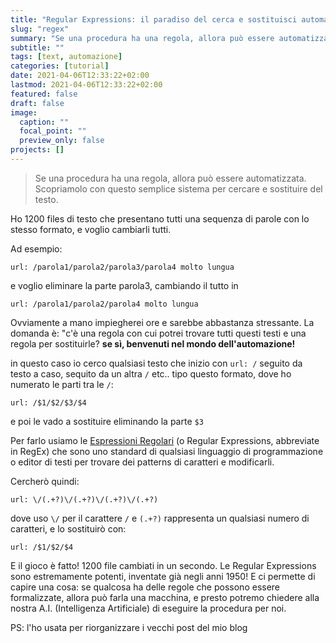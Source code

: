 ```yaml
---
title: "Regular Expressions: il paradiso del cerca e sostituisci automatico"
slug: "regex"
summary: "Se una procedura ha una regola, allora può essere automatizzata. Scopriamolo con questo semplice sistema per cercare e sostituire del testo."
subtitle: ""
tags: [text, automazione]
categories: [tutorial]
date: 2021-04-06T12:33:22+02:00
lastmod: 2021-04-06T12:33:22+02:00
featured: false
draft: false
image:
  caption: ""
  focal_point: ""
  preview_only: false
projects: []
---
```

> Se una procedura ha una regola, allora può essere automatizzata. Scopriamolo con questo semplice sistema per cercare e sostituire del testo.

Ho 1200 files di testo che presentano tutti una sequenza di parole con lo stesso formato, e voglio cambiarli tutti.

Ad esempio: 
```
url: /parola1/parola2/parola3/parola4 molto lungua
```
e voglio eliminare la parte parola3, cambiando il tutto in 
```
url: /parola1/parola2/parola4 molto lungua
```

Ovviamente a mano impiegherei ore e sarebbe abbastanza stressante.
La domanda è: "c'è una regola con cui potrei trovare tutti questi testi e una regola per sostituirle? **se sì, benvenuti nel mondo dell'automazione!**

in questo caso io cerco qualsiasi testo che inizio con `url: /` seguito da testo a caso, sequito da un altra `/` etc.. tipo questo formato, dove ho numerato le parti tra le `/`:
```
url: /$1/$2/$3/$4
```
e poi le vado a sostituire eliminando la parte `$3`

Per farlo usiamo le [Espressioni Regolari](https://it.wikipedia.org/wiki/Espressione_regolare) (o Regular Expressions, abbreviate in RegEx) che sono uno standard di qualsiasi linguaggio di programmazione o editor di testi per trovare dei patterns di caratteri e modificarli.

Cercherò quindi:
```
url: \/(.+?)\/(.+?)\/(.+?)\/(.+?)
```
dove uso `\/` per il carattere `/` e `(.+?)` rappresenta un qualsiasi numero di caratteri, e lo sostituirò con:
```
url: /$1/$2/$4
```

E il gioco è fatto! 1200 file cambiati in un secondo.
Le Regular Expressions sono estremamente potenti, inventate già negli anni 1950!
E ci permette di capire una cosa: se qualcosa ha delle regole che possono essere formalizzate, allora può farla una macchina, e presto potremo chiedere alla nostra A.I. (Intelligenza Artificiale) di eseguire la procedura per noi.

PS: l'ho usata per riorganizzare i vecchi post del mio blog
